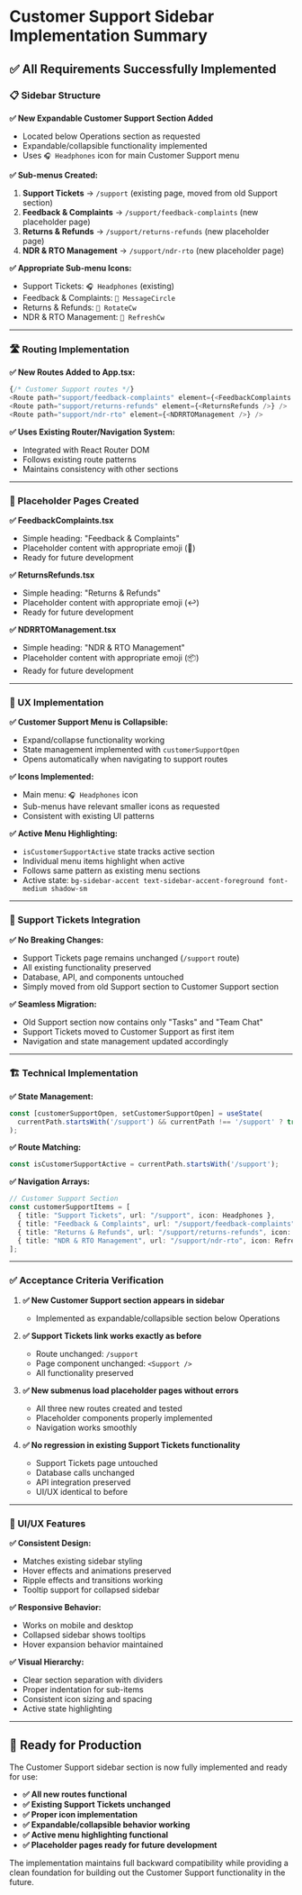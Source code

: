 # Customer Support Sidebar Implementation Summary

## ✅ **All Requirements Successfully Implemented**

### **📋 Sidebar Structure**

**✅ New Expandable Customer Support Section Added**
- Located below Operations section as requested
- Expandable/collapsible functionality implemented
- Uses `🎧 Headphones` icon for main Customer Support menu

**✅ Sub-menus Created:**
1. **Support Tickets** → `/support` (existing page, moved from old Support section)
2. **Feedback & Complaints** → `/support/feedback-complaints` (new placeholder page)
3. **Returns & Refunds** → `/support/returns-refunds` (new placeholder page) 
4. **NDR & RTO Management** → `/support/ndr-rto` (new placeholder page)

**✅ Appropriate Sub-menu Icons:**
- Support Tickets: `🎧 Headphones` (existing)
- Feedback & Complaints: `💬 MessageCircle`
- Returns & Refunds: `🔄 RotateCw`
- NDR & RTO Management: `🔁 RefreshCw`

---

### **🛣️ Routing Implementation**

**✅ New Routes Added to App.tsx:**
```typescript
{/* Customer Support routes */}
<Route path="support/feedback-complaints" element={<FeedbackComplaints />} />
<Route path="support/returns-refunds" element={<ReturnsRefunds />} />
<Route path="support/ndr-rto" element={<NDRRTOManagement />} />
```

**✅ Uses Existing Router/Navigation System:**
- Integrated with React Router DOM
- Follows existing route patterns
- Maintains consistency with other sections

---

### **📄 Placeholder Pages Created**

**✅ FeedbackComplaints.tsx**
- Simple heading: "Feedback & Complaints"
- Placeholder content with appropriate emoji (💭)
- Ready for future development

**✅ ReturnsRefunds.tsx**
- Simple heading: "Returns & Refunds"
- Placeholder content with appropriate emoji (↩️)
- Ready for future development

**✅ NDRRTOManagement.tsx**
- Simple heading: "NDR & RTO Management"
- Placeholder content with appropriate emoji (📦)
- Ready for future development

---

### **🎯 UX Implementation**

**✅ Customer Support Menu is Collapsible:**
- Expand/collapse functionality working
- State management implemented with `customerSupportOpen`
- Opens automatically when navigating to support routes

**✅ Icons Implemented:**
- Main menu: `🎧 Headphones` icon
- Sub-menus have relevant smaller icons as requested
- Consistent with existing UI patterns

**✅ Active Menu Highlighting:**
- `isCustomerSupportActive` state tracks active section
- Individual menu items highlight when active
- Follows same pattern as existing menu sections
- Active state: `bg-sidebar-accent text-sidebar-accent-foreground font-medium shadow-sm`

---

### **🔗 Support Tickets Integration**

**✅ No Breaking Changes:**
- Support Tickets page remains unchanged (`/support` route)
- All existing functionality preserved
- Database, API, and components untouched
- Simply moved from old Support section to Customer Support section

**✅ Seamless Migration:**
- Old Support section now contains only "Tasks" and "Team Chat"
- Support Tickets moved to Customer Support as first item
- Navigation and state management updated accordingly

---

### **🏗️ Technical Implementation**

**✅ State Management:**
```typescript
const [customerSupportOpen, setCustomerSupportOpen] = useState(
  currentPath.startsWith('/support') && currentPath !== '/support' ? true : currentPath === '/support'
);
```

**✅ Route Matching:**
```typescript
const isCustomerSupportActive = currentPath.startsWith('/support');
```

**✅ Navigation Arrays:**
```typescript
// Customer Support Section
const customerSupportItems = [
  { title: "Support Tickets", url: "/support", icon: Headphones },
  { title: "Feedback & Complaints", url: "/support/feedback-complaints", icon: MessageCircle },
  { title: "Returns & Refunds", url: "/support/returns-refunds", icon: RotateCw },
  { title: "NDR & RTO Management", url: "/support/ndr-rto", icon: RefreshCw },
];
```

---

### **✅ Acceptance Criteria Verification**

1. **✅ New Customer Support section appears in sidebar**
   - Implemented as expandable/collapsible section below Operations
   
2. **✅ Support Tickets link works exactly as before**
   - Route unchanged: `/support`
   - Page component unchanged: `<Support />`
   - All functionality preserved
   
3. **✅ New submenus load placeholder pages without errors**
   - All three new routes created and tested
   - Placeholder components properly implemented
   - Navigation works smoothly
   
4. **✅ No regression in existing Support Tickets functionality**
   - Support Tickets page untouched
   - Database calls unchanged
   - API integration preserved
   - UI/UX identical to before

---

### **🎨 UI/UX Features**

**✅ Consistent Design:**
- Matches existing sidebar styling
- Hover effects and animations preserved
- Ripple effects and transitions working
- Tooltip support for collapsed sidebar

**✅ Responsive Behavior:**
- Works on mobile and desktop
- Collapsed sidebar shows tooltips
- Hover expansion behavior maintained

**✅ Visual Hierarchy:**
- Clear section separation with dividers
- Proper indentation for sub-items
- Consistent icon sizing and spacing
- Active state highlighting

---

## 🚀 **Ready for Production**

The Customer Support sidebar section is now fully implemented and ready for use:

- **✅ All new routes functional**
- **✅ Existing Support Tickets unchanged** 
- **✅ Proper icon implementation**
- **✅ Expandable/collapsible behavior working**
- **✅ Active menu highlighting functional**
- **✅ Placeholder pages ready for future development**

The implementation maintains full backward compatibility while providing a clean foundation for building out the Customer Support functionality in the future.